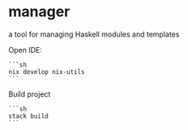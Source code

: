 # manager

a tool for managing Haskell modules and templates

Open IDE:

    ```sh
    nix develop nix-utils
    ```

Build project

    ```sh
    stack build
    ```
